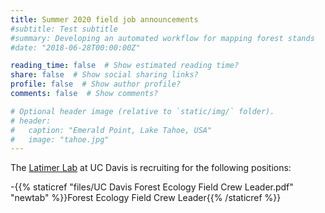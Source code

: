```yaml
---
title: Summer 2020 field job announcements
#subtitle: Test subtitle
#summary: Developing an automated workflow for mapping forest stands
#date: "2018-06-28T00:00:00Z"

reading_time: false  # Show estimated reading time?
share: false  # Show social sharing links?
profile: false  # Show author profile?
comments: false  # Show comments?

# Optional header image (relative to `static/img/` folder).
# header:
#   caption: "Emerald Point, Lake Tahoe, USA"
#   image: "tahoe.jpg"
---
```


The [Latimer Lab](https://latimer.ucdavis.edu/) at UC Davis is recruiting for the following positions:

-{{% staticref "files/UC Davis Forest Ecology Field Crew Leader.pdf" "newtab" %}}Forest Ecology Field Crew Leader{{% /staticref %}}

